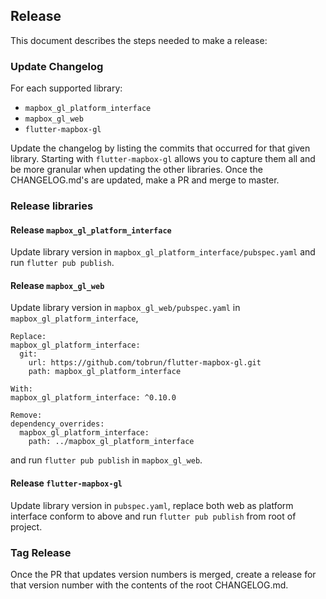 ## Release

This document describes the steps needed to make a release:

### Update Changelog

For each supported library:
 - `mapbox_gl_platform_interface`
 - `mapbox_gl_web`
 - `flutter-mapbox-gl`

Update the changelog by listing the commits that occurred for that given library.
Starting with `flutter-mapbox-gl` allows you to capture them all and be more granular
when updating the other libraries. Once the CHANGELOG.md's are updated, make a PR
and merge to master.

### Release libraries

#### Release `mapbox_gl_platform_interface`

Update library version in `mapbox_gl_platform_interface/pubspec.yaml` and run `flutter pub publish`.

#### Release `mapbox_gl_web`

Update library version in `mapbox_gl_web/pubspec.yaml` in `mapbox_gl_platform_interface`,


```
Replace:
mapbox_gl_platform_interface:
  git:
    url: https://github.com/tobrun/flutter-mapbox-gl.git
    path: mapbox_gl_platform_interface

With:
mapbox_gl_platform_interface: ^0.10.0

Remove:
dependency_overrides:
  mapbox_gl_platform_interface:
    path: ../mapbox_gl_platform_interface
```

and run `flutter pub publish` in `mapbox_gl_web`.

#### Release `flutter-mapbox-gl`

Update library version in `pubspec.yaml`, replace both web as platform interface conform to above and run `flutter pub publish` from root of project.

### Tag Release

Once the PR that updates version numbers is merged, create a release for that version number
with the contents of the root CHANGELOG.md.